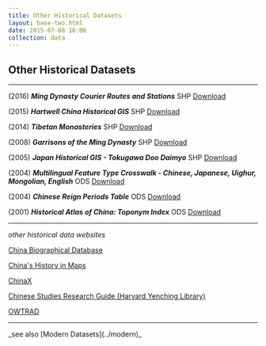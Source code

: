 ```yaml
---
title: Other Historical Datasets
layout: base-two.html
date: 2015-07-08 16:00
collection: data
---
```


## Other Historical Datasets

<hr>

(2016) **_Ming Dynasty Courier Routes and Stations_**  SHP <a href="http://dx.doi.org/10.7910/DVN/SB8ZTM" target="blank">Download</a>

<p><p>

(2015) **_Hartwell China Historical GIS_**  SHP <a href="http://dx.doi.org/10.7910/DVN/29302" target="blank">Download</a>

<p><p>

(2014) **_Tibetan Monasteries_**  SHP <a href="http://dx.doi.org/10.7910/DVN/W6PFXR" target="blank">Download</a>

<p><p>

(2008) **_Garrisons of the Ming Dynasty_**  SHP <a href="http://dx.doi.org/10.7910/DVN/5RUXK8" target="blank">Download</a>

<p><p>

(2005) **_Japan Historical GIS - Tokugawa Doo Daimyo_**  SHP <a href="https://dataverse.harvard.edu/dataverse/japan_hgis" target="blank">Download</a>

<p><p>

(2004) **_Multilingual Feature Type Crosswalk - Chinese, Japanese, Uighur, Mongolian, English_**  ODS <a href="http://dx.doi.org/10.7910/DVN/TI8DFI" target="blank">Download</a>

<p><p>

(2004) **_Chinese Reign Periods Table_**  ODS <a href="http://dx.doi.org/10.7910/DVN/SC7AOU" target="blank">Download</a>

<p><p>

(2001) **_Historical Atlas of China: Toponym Index_** ODS <a href="http://dx.doi.org/10.7910/DVN/3KAHBT" target="blank">Download</a>

<hr>

_other historical data websites_

<p>
<a href="http://projects.iq.harvard.edu/cbdb/home" target="blank">China Biographical Database</a>
<p>
<a href="http://worldmap.harvard.edu/maps/china-history" target="blank">China's History in Maps</a>
<p>
<a href="http://worldmap.harvard.edu/maps/chinaX" target="blank">ChinaX</a>
<p>
<a href="http://guides.library.harvard.edu/Chinese" target="blank">Chinese Studies Research Guide (Harvard Yenching Library)</a>
<p>
<a href="http://www.ciolek.com/owtrad.html" target="blank">OWTRAD</a>


<hr>
_see also [Modern Datasets](../modern)_

